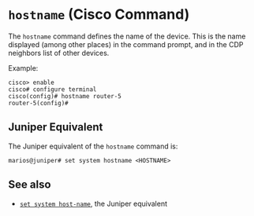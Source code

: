 <!-- -
Title: hostname (Cisco Command)
Description: Notes on the 'hostname' command on Cisco devices
Author: Marios Zindilis
First Published: 2014-01-05
- -->

`hostname` (Cisco Command)
==========================

The `hostname` command defines the name of the device. This is the name 
displayed (among other places) in the command prompt, and in the CDP 
neighbors list of other devices.

Example:

    cisco> enable
    cisco# configure terminal
    cisco(config)# hostname router-5
    router-5(config)# 

Juniper Equivalent
------------------

The Juniper equivalent of the `hostname` command is:

    marios@juniper# set system hostname <HOSTNAME>

See also
--------

*   [`set system host-name`](/docs/juniper/set-system-host-name.html), the Juniper equivalent
